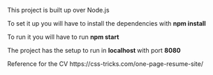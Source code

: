 <p> This project is built up over Node.js </p>
<p> To set it up you will have to install the dependencies with <strong> npm install </strong></p>
<p> To run it you will have to run <strong> npm start </strong> </p>
<p> The project has the setup to run in <strong>localhost </strong> with port <strong>8080</strong></p>
<p>Reference for the CV https://css-tricks.com/one-page-resume-site/</p>
